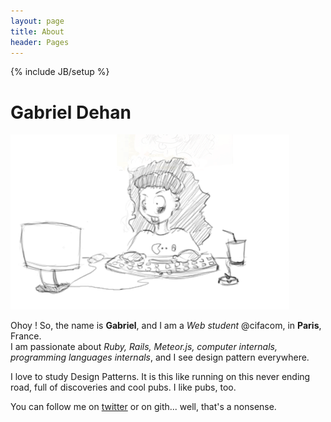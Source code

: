 ```yaml
---
layout: page
title: About
header: Pages
---
```

{% include JB/setup %}

# Gabriel Dehan

<img src="/assets/img/content/about_illustration.png" css=/>

Ohoy ! So, the name is **Gabriel**, and I am a _Web student_ @cifacom, in **Paris**, France.<br />
I am passionate about _Ruby, Rails, Meteor.js, computer internals, programming languages internals_, and I see design pattern everywhere.<br />

I love to study Design Patterns. It is this like running on this never ending road, full of discoveries and cool pubs. I like pubs, too.<br />

You can follow me on [twitter](http://twitter.com/gabrieldehan) or on gith... well, that's a nonsense.<br />